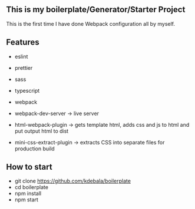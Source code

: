 ## This is my boilerplate/Generator/Starter Project

This is the first time I have done Webpack configuration all by myself.

## Features

- eslint
- prettier
- sass
- typescript
- webpack

- webpack-dev-server -> live server
- html-webpack-plugin -> gets template html, adds css and js to html and put output html to dist
- mini-css-extract-plugin -> extracts CSS into separate files for production build

## How to start

- git clone https://github.com/kdebala/boilerplate
- cd boilerplate
- npm install
- npm start
